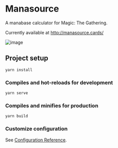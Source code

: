 # Manasource
A manabase calculator for Magic: The Gathering.

Currently available at http://manasource.cards/

![image](https://user-images.githubusercontent.com/1295802/167172076-f414eedd-44cb-4d2d-bcc7-2f753639ce7f.png)

## Project setup
```
yarn install
```

### Compiles and hot-reloads for development
```
yarn serve
```

### Compiles and minifies for production
```
yarn build
```

### Customize configuration
See [Configuration Reference](https://cli.vuejs.org/config/).
